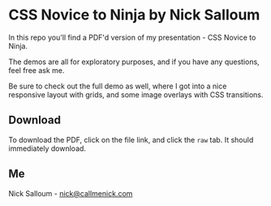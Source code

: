 # CSS Novice to Ninja by Nick Salloum

In this repo you'll find a PDF'd version of my presentation - CSS Novice to Ninja.

The demos are all for exploratory purposes, and if you have any questions, feel free ask me.

Be sure to check out the full demo as well, where I got into a nice responsive layout with grids, and some image overlays with CSS transitions.

## Download

To download the PDF, click on the file link, and click the `raw` tab. It should immediately download.

## Me

Nick Salloum - nick@callmenick.com
